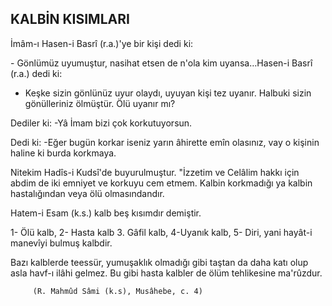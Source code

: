 ## KALBİN KISIMLARI

İmâm-ı Hasen-i Basrî (r.a.)'ye bir kişi dedi ki:

­- Gönlümüz uyumuştur, nasihat etsen de n'ola kim uyansa…Hasen-i Basrî (r.a.) dedi ki:

- Keşke sizin gönlünüz uyur olaydı, uyuyan ki­şi tez uyanır. Halbuki sizin gönülleriniz ölmüştür. Ölü uyanır mı?

Dediler ki: -Yâ İmam bizi çok korkutuyorsun.

Dedi ki: -Eğer bugün korkar iseniz yarın âhirette emîn olasınız, vay o kişinin haline ki burda kork­maya.

Nitekim Hadîs-i Kudsî'de buyurulmuştur. "İzze­tim ve Celâlim hakkı için abdim de iki emniyet ve korkuyu cem etmem. Kalbin korkmadığı ya kalbin hastalığından veya ölü olmasındandır.

Hatem-i Esam (k.s.) kalb beş kısımdır demiştir.

1- Ölü kalb, 2- Hasta kalb 3. Gâfil kalb, 4-Uyanık kalb, 5- Diri, yani hayât-i manevîyi bulmuş kalbdir.

Bazı kalblerde teessür, yumuşaklık olmadığı gi­bi taştan da daha katı olup asla havf-ı ilâhi gelmez. Bu gibi hasta kalbler de ölüm tehlikesine ma'rûzdur.

         (R. Mahmûd Sâmi (k.s), Musâhebe, c. 4)
